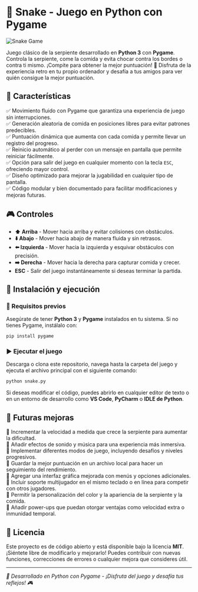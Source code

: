 # 🐍 Snake - Juego en Python con Pygame

![Snake Game](https://upload.wikimedia.org/wikipedia/commons/8/82/Snake_game_on_Nokia_3310.gif)

Juego clásico de la serpiente desarrollado en **Python 3** con **Pygame**. Controla la serpiente, come la comida y evita chocar contra los bordes o contra ti mismo. ¡Compite para obtener la mejor puntuación! 🚀 Disfruta de la experiencia retro en tu propio ordenador y desafía a tus amigos para ver quién consigue la mejor puntuación.

## 📌 Características

✅ Movimiento fluido con Pygame que garantiza una experiencia de juego sin interrupciones.  
✅ Generación aleatoria de comida en posiciones libres para evitar patrones predecibles.  
✅ Puntuación dinámica que aumenta con cada comida y permite llevar un registro del progreso.  
✅ Reinicio automático al perder con un mensaje en pantalla que permite reiniciar fácilmente.  
✅ Opción para salir del juego en cualquier momento con la tecla `ESC`, ofreciendo mayor control.  
✅ Diseño optimizado para mejorar la jugabilidad en cualquier tipo de pantalla.  
✅ Código modular y bien documentado para facilitar modificaciones y mejoras futuras.

## 🎮 Controles

- **⬆️ Arriba** - Mover hacia arriba y evitar colisiones con obstáculos.
- **⬇️ Abajo** - Mover hacia abajo de manera fluida y sin retrasos.
- **⬅️ Izquierda** - Mover hacia la izquierda y esquivar obstáculos con precisión.
- **➡️ Derecha** - Mover hacia la derecha para capturar comida y crecer.
- **ESC** - Salir del juego instantáneamente si deseas terminar la partida.

## 🚀 Instalación y ejecución

### 🔧 Requisitos previos

Asegúrate de tener **Python 3** y **Pygame** instalados en tu sistema. Si no tienes Pygame, instálalo con:

```bash
pip install pygame
```

### ▶️ Ejecutar el juego

Descarga o clona este repositorio, navega hasta la carpeta del juego y ejecuta el archivo principal con el siguiente comando:

```bash
python snake.py
```

Si deseas modificar el código, puedes abrirlo en cualquier editor de texto o en un entorno de desarrollo como **VS Code**, **PyCharm** o **IDLE de Python**.

## 📌 Futuras mejoras

📌 Incrementar la velocidad a medida que crece la serpiente para aumentar la dificultad.  
📌 Añadir efectos de sonido y música para una experiencia más inmersiva.  
📌 Implementar diferentes modos de juego, incluyendo desafíos y niveles progresivos.  
📌 Guardar la mejor puntuación en un archivo local para hacer un seguimiento del rendimiento.  
📌 Agregar una interfaz gráfica mejorada con menús y opciones adicionales.  
📌 Incluir soporte multijugador en el mismo teclado o en línea para competir con otros jugadores.  
📌 Permitir la personalización del color y la apariencia de la serpiente y la comida.  
📌 Añadir power-ups que puedan otorgar ventajas como velocidad extra o inmunidad temporal.

## 📜 Licencia

Este proyecto es de código abierto y está disponible bajo la licencia **MIT**. ¡Siéntete libre de modificarlo y mejorarlo! Puedes contribuir con nuevas funciones, correcciones de errores o cualquier mejora que consideres útil.

---

*🐍 Desarrollado en Python con Pygame - ¡Disfruta del juego y desafía tus reflejos! 🎮*
